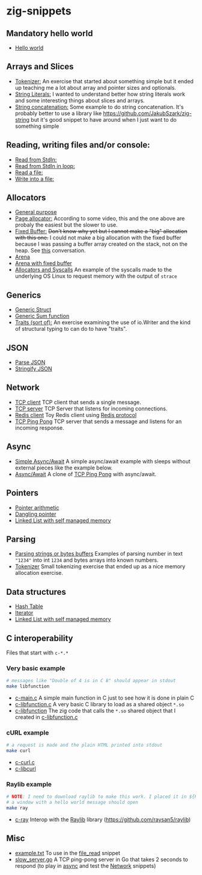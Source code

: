 # zig-snippets

## Mandatory hello world
* [Hello world](hello_world.zig)

## Arrays and Slices
* [Tokenizer:](parsing_tokenizer.zig) An exercise that started about something simple but it ended up teaching me a lot about array and pointer sizes and optionals.
* [String Literals:](string_literals.zig) I wanted to understand better how string literals work and some interesting things about slices and arrays.
* [String concatenation:](strings_concatenation.zig) Some example to do string concatenation. It's probably better to use a library like https://github.com/JakubSzark/zig-string but it's good snippet to have around when I just want to do something simple

## Reading, writing files and/or console:
* [Read from StdIn:](stdin_read.zig)
* [Read from StdIn in loop:](stdin_while.zig)
* [Read a file:](file_read.zig)
* [Write into a file:](file_write.zig)

## Allocators
* [General purpose](allocators_general_purpose.zig)
* [Page allocator:](allocators_page.zig) According to some video, this and the one above are probaly the easiest but the slower to use.
* [Fixed Buffer:](allocators_fixed_buffer.zig) ~~Don't know why yet but I cannot make a "big" allocation with this one.~~ I could not make a big allocation with 
the fixed buffer because I was passing a buffer array created on the stack, not on the heap. See [this](https://zigforum.org/t/best-allocator-for-fixed-size-heap-allocation/789/3?u=sayden) conversation.
* [Arena](allocators_arena.zig)
* [Arena with fixed buffer](allocators_arena_with_fixed_buffer.zig)
* [Allocators and Syscalls](allocators_syscall.zig) An example of the syscalls made to the underlying OS Linux to request memory with the output of `strace`

## Generics
* [Generic Struct](generic_structs.zig)
* [Generic Sum function](generic_sum.zig)
* [Traits (sort of):](traits.zig) An exercise examining the use of io.Writer and the kind of structural typing to can do to have "traits".

## JSON
* [Parse JSON](json_parse.zig)
* [Stringify JSON](json_stringify.zig)

## Network
* [TCP client](tcp_client.zig) TCP client that sends a single message.
* [TCP server](tcp_server.zig) TCP Server that listens for incoming connections.
* [Redis client](redis_client.zig) Toy Redis client using [Redis protocol](https://redis.io/topics/protocol)
* [TCP Ping Pong](tcp_ping_pong.zig) TCP server that sends a message and listens for an incoming response.

## Async
* [Simple Async/Await](async_await_simple.zig) A simple async/await example with sleeps without external pieces like the example below.
* [Async/Await](async_await.zig) A clone of [TCP Ping Pong](tcp_ping_pong.zig) with async/await.

## Pointers
* [Pointer arithmetic](pointer_arithmetic.zig)
* [Dangling pointer](dangling_pointer.zig)
* [Linked List with self managed memory](linked_list.zig)

## Parsing
* [Parsing strings or bytes buffers](parsing.zig) Examples of parsing number in text `"1234"` into int `1234` and bytes arrays into known numbers.
* [Tokenizer](parsing_tokenizer.zig) Small tokenizing exercise that ended up as a nice memory allocation exercise.

## Data structures
* [Hash Table](hash_table.zig)
* [Iterator](iterator.zig)
* [Linked List with self managed memory](linked_list.zig)

## C interoperability
Files that start with `c-*.*`

### Very basic example
```sh
# messages like "Double of 4 is in C 8" should appear in stdout
make libfunction
```
* [c-main.c](c-main.c) A simple main function in C just to see how it is done in plain C
* [c-libfunction.c](c-libfunction.c) A very basic C library to load as a shared object `*.so`
* [c-libfunction](c-libfunction.zig) The zig code that calls the `*.so` shared object that I created in [c-libfunction.c](c-libfunction.c)

### cURL example
```sh
# a request is made and the plain HTML printed into stdout
make curl
```
* [c-curl.c](c-curl.c)
* [c-libcurl](c-libcurl.zig)

### Raylib example
```sh
# NOTE: I need to download raylib to make this work. I placed it in ${HOME}/software/raylib
# a window with a hello world message should open
make ray
```
* [c-ray](c-ray.zig) Interop with the [Raylib](https://www.raylib.com) library (https://github.com/raysan5/raylib)

## Misc
* [example.txt](example.txt) To use in the [file_read](file_read.zig) snippet
* [slow_server.go](slow_server.go) A TCP ping-pong server in Go that takes 2 seconds to respond (to play in [async](async.zig) and test the [Network](#network) snippets)